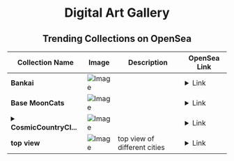 <div align="center">

# Digital Art Gallery

## Trending Collections on OpenSea

| Collection Name                       | Image                                                                                     | Description                       | OpenSea Link                                                                                          |
|---------------------------------------|-------------------------------------------------------------------------------------------|-----------------------------------|--------------------------------------------------------------------------------------------------------|
| **Bankai** | ![Image](https://i.seadn.io/s/raw/files/2e846720083f93c49bf7f46f7ce37a59.gif?w=500&auto=format?w=200&auto=format) |  | <details><summary>Link</summary>[Bankai](https://opensea.io/collection/bankai-212)</details> |
| **Base MoonCats** | ![Image](https://i.seadn.io/s/raw/files/2acba32ab233978943943b4760fc57ad.jpg?w=500&auto=format?w=200&auto=format) |  | <details><summary>Link</summary>[Base MoonCats](https://opensea.io/collection/base-mooncats)</details> |
| **<details><summary>CosmicCountryCl...</summary>CosmicCountryClubMembersBadge</details>** | ![Image](https://i.seadn.io/s/raw/files/e2f234c8bc2949d1d1196517a9f3a05d.png?w=500&auto=format?w=200&auto=format) |  | <details><summary>Link</summary>[CosmicCountryClubMembersBadge](https://opensea.io/collection/cosmiccountryclubmembersbadge)</details> |
| **top view** | ![Image](https://i.seadn.io/s/raw/files/567e2b0ed2327b6326684784c74e9b58.png?w=500&auto=format?w=200&auto=format) | top view of different cities | <details><summary>Link</summary>[top view](https://opensea.io/collection/top-view-4)</details> |

</div>